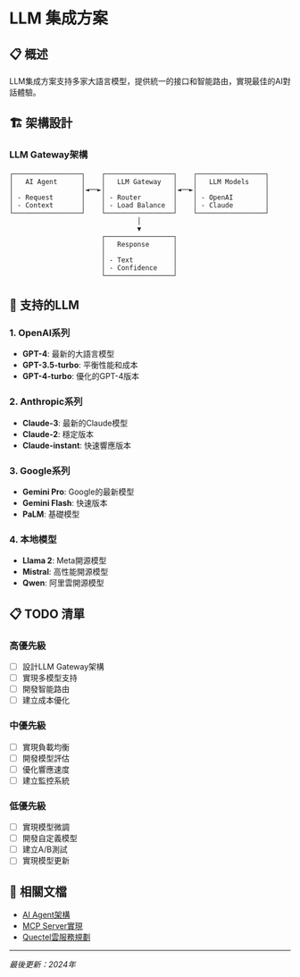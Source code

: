 # LLM 集成方案

## 📋 概述

LLM集成方案支持多家大語言模型，提供統一的接口和智能路由，實現最佳的AI對話體驗。

## 🏗️ 架構設計

### LLM Gateway架構
```
┌─────────────────┐    ┌─────────────────┐    ┌─────────────────┐
│   AI Agent      │    │   LLM Gateway   │    │   LLM Models    │
│                 │◄──►│                 │◄──►│                 │
│ - Request       │    │ - Router        │    │ - OpenAI        │
│ - Context       │    │ - Load Balance  │    │ - Claude        │
└─────────────────┘    └─────────────────┘    └─────────────────┘
                                │
                                ▼
                       ┌─────────────────┐
                       │   Response      │
                       │                 │
                       │ - Text          │
                       │ - Confidence    │
                       └─────────────────┘
```

## 🔧 支持的LLM

### 1. OpenAI系列
- **GPT-4**: 最新的大語言模型
- **GPT-3.5-turbo**: 平衡性能和成本
- **GPT-4-turbo**: 優化的GPT-4版本

### 2. Anthropic系列
- **Claude-3**: 最新的Claude模型
- **Claude-2**: 穩定版本
- **Claude-instant**: 快速響應版本

### 3. Google系列
- **Gemini Pro**: Google的最新模型
- **Gemini Flash**: 快速版本
- **PaLM**: 基礎模型

### 4. 本地模型
- **Llama 2**: Meta開源模型
- **Mistral**: 高性能開源模型
- **Qwen**: 阿里雲開源模型

## 📋 TODO 清單

### 高優先級
- [ ] 設計LLM Gateway架構
- [ ] 實現多模型支持
- [ ] 開發智能路由
- [ ] 建立成本優化

### 中優先級
- [ ] 實現負載均衡
- [ ] 開發模型評估
- [ ] 優化響應速度
- [ ] 建立監控系統

### 低優先級
- [ ] 實現模型微調
- [ ] 開發自定義模型
- [ ] 建立A/B測試
- [ ] 實現模型更新

## 🔗 相關文檔

- [AI Agent架構](./03-ai-agent.md)
- [MCP Server實現](./05-mcp-server.md)
- [Quectel雲服務規劃](./quectel-cloud-services.md)

---

*最後更新：2024年* 